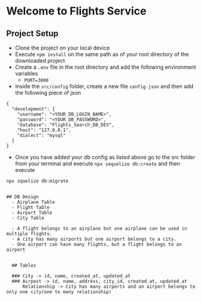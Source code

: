 # Welcome to Flights Service

## Project Setup
- Clone the project on your local device
- Execute `npm install` on the same path as of your root directory of the downloaded project
- Create a `.env` file in the root directory and add the following environment variables 
    - `PORT=3000`
- Inside the `src/config` folder, create a new file `config.json` and then add the following piece of json

```
{
  "development": {
    "username": "<YOUR_DB_LOGIN_NAME>",
    "password": "<YOUR_DB_PASSWORD>",
    "database": "Flights_Search_DB_DEV",
    "host": "127.0.0.1",
    "dialect": "mysql"
  }
}

```

- Once you have added your db config as listed above go to the src folder from your terminal and execute `npx sequelize db:create`
and then execute

`npx squelize db:migrate`
```

## DB Design 
  - Airplane Table
  - Flight Table
  - Airport Table
  - City Table

  - A flight belongs to an airplane but one airplane can be used in multiple flights.
  - A city has many airports but one airport belongs to a city.
  - One airport can have many flights, but a flight belongs to an airport


  ## Tables

  ### City -> id, name, created_at, updated_at
  ### Airpost -> id, name, address, city_id, created_at, updated_at
      Relationship -> City has many airports and an airport belongs to only one city(one to many relationship)